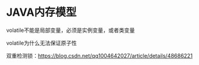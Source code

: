 
# JAVA内存模型

volatile不能是局部变量，必须是实例变量，或者类变量

volatile为什么无法保证原子性

双重检测锁：https://blog.csdn.net/qq1004642027/article/details/48686221
